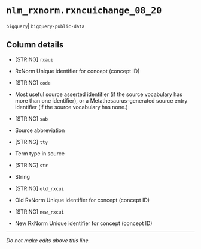 # `nlm_rxnorm.rxncuichange_08_20`
`bigquery`| `bigquery-public-data`

## Column details
* [STRING]    `rxaui`
 - RxNorm Unique identifier for concept (concept ID)
* [STRING]    `code`
 - Most useful source asserted identifier (if the source vocabulary has more than one identifier), or a Metathesaurus-generated source entry identifier (if the source vocabulary has none.)
* [STRING]    `sab`
 - Source abbreviation
* [STRING]    `tty`
 - Term type in source
* [STRING]    `str`
 - String
* [STRING]    `old_rxcui`
 - Old RxNorm Unique identifier for concept (concept ID)
* [STRING]    `new_rxcui`
 - New RxNorm Unique identifier for concept (concept ID)

-------------------------------------------------------------------------------
*Do not make edits above this line.*
